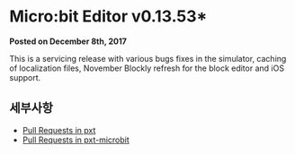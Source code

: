 # Micro:bit Editor v0.13.53*

**Posted on December 8th, 2017**

This is a servicing release with various bugs fixes in the simulator, caching of localization files, November Blockly refresh for the block editor and iOS support.

## 세부사항

* [Pull Requests in pxt](https://github.com/Microsoft/pxt/pulls?page=1&q=is%3Apr+is%3Aclosed+base%3Av0+merged%3A2017-10-27..2017-12-08&utf8=%E2%9C%93)
* [Pull Requests in pxt-microbit](https://github.com/Microsoft/pxt-microbit/pulls?utf8=%E2%9C%93&q=is%3Apr+is%3Aclosed+merged%3A2017-10-27..2017-12-08+)